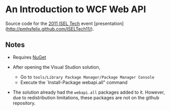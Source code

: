 #  An Introduction to WCF Web API  #

Source code for the [2011 ISEL Tech](http://iseltech.e.ipl.pt/) event [presentation] (http://pmhsfelix.github.com/ISELTech11/).

## Notes ##

* Requires [NuGet](http://nuget.org/)

* After opening the Visual Studion solution,
	* Go to `tools/Library Package Manager/Package Manager Console`
	* Execute the `Install-Package webapi.all" command
	
* The solution already had the `webapi.all` packages added to it.
 However, due to redistribution limitations, these packages are not on the github repository.

 